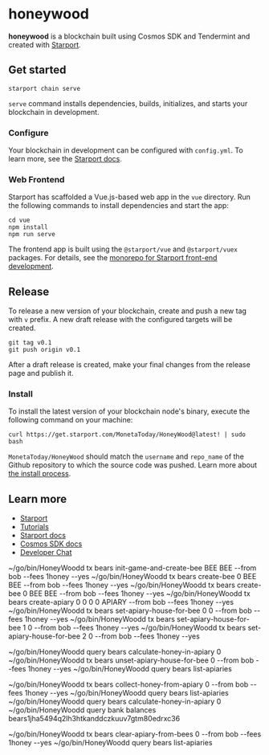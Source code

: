 # honeywood
**honeywood** is a blockchain built using Cosmos SDK and Tendermint and created with [Starport](https://starport.com).

## Get started

```
starport chain serve
```

`serve` command installs dependencies, builds, initializes, and starts your blockchain in development.

### Configure

Your blockchain in development can be configured with `config.yml`. To learn more, see the [Starport docs](https://docs.starport.com).

### Web Frontend

Starport has scaffolded a Vue.js-based web app in the `vue` directory. Run the following commands to install dependencies and start the app:

```
cd vue
npm install
npm run serve
```

The frontend app is built using the `@starport/vue` and `@starport/vuex` packages. For details, see the [monorepo for Starport front-end development](https://github.com/tendermint/vue).

## Release
To release a new version of your blockchain, create and push a new tag with `v` prefix. A new draft release with the configured targets will be created.

```
git tag v0.1
git push origin v0.1
```

After a draft release is created, make your final changes from the release page and publish it.

### Install
To install the latest version of your blockchain node's binary, execute the following command on your machine:

```
curl https://get.starport.com/MonetaToday/HoneyWood@latest! | sudo bash
```
`MonetaToday/HoneyWood` should match the `username` and `repo_name` of the Github repository to which the source code was pushed. Learn more about [the install process](https://github.com/allinbits/starport-installer).

## Learn more

- [Starport](https://starport.com)
- [Tutorials](https://docs.starport.com/guide)
- [Starport docs](https://docs.starport.com)
- [Cosmos SDK docs](https://docs.cosmos.network)
- [Developer Chat](https://discord.gg/H6wGTY8sxw)


~/go/bin/HoneyWoodd tx bears init-game-and-create-bee BEE BEE --from bob --fees 1honey --yes
~/go/bin/HoneyWoodd tx bears create-bee 0 BEE BEE --from bob --fees 1honey --yes
~/go/bin/HoneyWoodd tx bears create-bee 0 BEE BEE --from bob --fees 1honey --yes
~/go/bin/HoneyWoodd tx bears create-apiary 0 0 0 0 APIARY --from bob --fees 1honey --yes
~/go/bin/HoneyWoodd tx bears set-apiary-house-for-bee 0 0 --from bob --fees 1honey --yes 
~/go/bin/HoneyWoodd tx bears set-apiary-house-for-bee 1 0 --from bob --fees 1honey --yes 
~/go/bin/HoneyWoodd tx bears set-apiary-house-for-bee 2 0 --from bob --fees 1honey --yes
 
~/go/bin/HoneyWoodd query bears calculate-honey-in-apiary 0
~/go/bin/HoneyWoodd tx bears unset-apiary-house-for-bee 0 --from bob --fees 1honey --yes 
~/go/bin/HoneyWoodd query bears list-apiaries

~/go/bin/HoneyWoodd tx bears collect-honey-from-apiary 0 --from bob --fees 1honey --yes
~/go/bin/HoneyWoodd query bears list-apiaries
~/go/bin/HoneyWoodd query bears calculate-honey-in-apiary 0 
~/go/bin/HoneyWoodd query bank balances bears1jha5494q2lh3htkanddczkuuv7gtm80edrxc36


~/go/bin/HoneyWoodd tx bears clear-apiary-from-bees 0 --from bob --fees 1honey --yes
~/go/bin/HoneyWoodd query bears list-apiaries